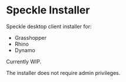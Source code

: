 # Speckle Installer
Speckle desktop client installer for:

- Grasshopper
- Rhino
- Dynamo

Currently WIP.

The installer does not require admin privileges.